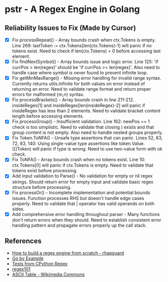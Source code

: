 # pstr - A Regex Engine in Golang

## Reliability Issues to Fix (Made by Cursor)

- [X] Fix processRepeat() - Array bounds crash when ctx.Tokens is empty. Line 269: lastToken := ctx.Tokens[len(ctx.Tokens)-1] will panic if no tokens exist. Need to check if len(ctx.Tokens) > 0 before accessing last element.
- [X] Fix findNextSymbol() - Array bounds issue and logic error. Line 125: 'if currPos > len(regex)' should be 'if currPos >= len(regex)'. Also need to handle case where symbol is never found to prevent infinite loop.
- [X] Fix getMinMaxRange() - Missing error handling for invalid range syntax. Currently returns utils.Infinite for both values on error instead of returning an error. Need to validate range format and return proper errors for malformed {m,n} syntax.
- [X] Fix processBrackets() - Array bounds crash in line 211-212. insideRegex[1] and insideRegex[len(insideRegex)-2] will panic if insideRegex has less than 2 elements. Need to validate bracket content length before accessing elements.
- [X] Fix processGroup() - Insufficient validation. Line 162: newPos == 1 check is too simplistic. Need to validate that closing ) exists and that group content is not empty. Also need to handle nested groups properly.
- [X] Fix Token.ToNFA() - Unsafe type assertions that can panic. Lines 52, 63, 72, 83, 140: Using single-value type assertions like token.Value.([]Token) will panic if type is wrong. Need to use two-value form with ok check.
- [X] Fix ToNFA() - Array bounds crash when no tokens exist. Line 10: ctx.Tokens[0] will panic if ctx.Tokens is empty. Need to validate that tokens exist before processing.
- [X] Add input validation to Parse() - No validation for empty or nil regex strings. Should return error for empty input and validate basic regex structure before processing.
- [X] Fix processOr() - Incomplete implementation and potential bounds issues. Function processes RHS but doesn't handle edge cases properly. Need to validate that | operator has valid operands on both sides.
- [X] Add comprehensive error handling throughout parser - Many functions don't return errors when they should. Need to establish consistent error handling pattern and propagate errors properly up the call stack.

## References
-  [How to build a regex engine from scratch - rhaeguard](https://rhaeguard.github.io/posts/regex/)
-  [Go by Example](https://gobyexample.com)
-  [Tests from CPython Regex](https://github.com/python/cpython/blob/main/Lib/test/re_tests.py)
-  [regex101](https://regex101.com/)
-  [ASCII Table - Wikimedia Commons](https://commons.wikimedia.org/wiki/File:ASCII-Table-wide.svg)

